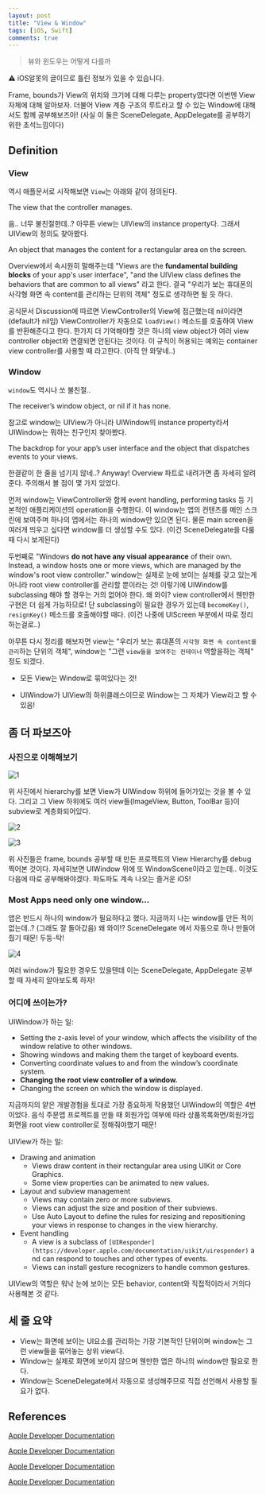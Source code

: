 ```yaml
---
layout: post
title: "View & Window"
tags: [iOS, Swift]
comments: true
---
```


> 뷰와 윈도우는 어떻게 다를까  

⚠ iOS알못의 글이므로 틀린 정보가 있을 수 있습니다.  

Frame, bounds가 View의 위치와 크기에 대해 다루는 property였다면 이번엔 View 자체에 대해 알아보자. 더불어 View 계층 구조의 루트라고 할 수 있는 Window에 대해서도 함께 공부해보즈아! (사실 이 둘은 SceneDelegate, AppDelegate를 공부하기 위한 초석느낌이다)

## Definition

### View

역시 애플문서로 시작해보면 `View`는 아래와 같이 정의된다.

The view that the controller manages.

음.. 너무 불친절한데..? 아무튼 view는 UIView의 instance property다. 그래서 UIView의 정의도 찾아봤다.

An object that manages the content for a rectangular area on the screen.

Overview에서 속시원히 말해주는데 "Views are the **fundamental building blocks** of your app's user interface", "and the UIView class defines the behaviors that are common to all views" 라고 한다. 결국 "우리가 보는 휴대폰의 사각형 화면 속 content를 관리하는 단위의 객체" 정도로 생각하면 될 듯 하다.

공식문서 Discussion에 따르면 ViewController의 View에 접근했는데 nil이라면 (default가 nil임) ViewController가 자동으로 `loadView()` 메소드를 호출하여 View를 반환해준다고 한다.  한가지 더 기억해야할 것은 하나의 view object가 여러 view controller object와 연결되면 안된다는 것이다. 이 규칙이 허용되는 예외는 container view controller를 사용할 때 라고한다. (아직 안 와닿네..)

### Window

`window`도 역시나 쏘 불친절..

The receiver’s window object, or nil if it has none.

참고로 window는 UIView가 아니라 UIWindow의 instance property라서 UIWindow는 뭐하는 친구인지 찾아봤다.

The backdrop for your app’s user interface and the object that dispatches events to your views.

한결같이 한 줄을 넘기지 않네..? Anyway! Overview 파트로 내려가면 좀 자세히 알려준다. 주의해서 볼 점이 몇 가지 있었다.

먼저 window는 ViewController와 함께 event handling, performing tasks 등 기본적인 애플리케이션의 operation을 수행한다. 이 window는 앱의 컨텐츠를 메인 스크린에 보여주며 하나의 앱에서는 하나의 window만 있으면 된다. 물론 main screen을 여러개 띄우고 싶다면 window를 더 생성할 수도 있다. (이건 SceneDelegate을 다룰 때 다시 보게된다)

두번째로 "Windows **do not have any visual appearance** of their own. Instead, a window hosts one or more views, which are managed by the window's root view controller." window는 실제로 눈에 보이는 실체를 갖고 있는게 아니라 root view controller를 관리할 뿐이라는 것! 이렇기에 UIWindow를 subclassing 해야 할 경우는 거의 없어야 한다. 왜 와이? view controller에서 웬만한 구현은 더 쉽게 가능하므로! 단 subclassing이 필요한 경우가 있는데 `becomeKey()`, `resignKey()` 메소드를 호출해야할 때다. (이건 나중에 UIScreen 부분에서 따로 정리하는걸로..)

아무튼 다시 정리를 해보자면 view는 "우리가 보는 휴대폰의 `사각형 화면 속 content를 관리`하는 단위의 객체", window는 "그런 `view들을 보여주는 컨테이너` 역할을하는 객체" 정도 되겠다.

+ 모든 View는 Window로 묶여있다는 것!

+ UIWindow가 UIView의 하위클래스이므로 Window는 그 자체가 View라고 할 수 있음!

## 좀 더 파보즈아

### 사진으로 이해해보기

![1](https://user-images.githubusercontent.com/35067611/104596580-82e54700-56b7-11eb-8012-cc4915a7edbb.jpeg)

위 사진에서 hierarchy를 보면 View가 UIWindow 하위에 들어가있는 것을 볼 수 있다. 그리고 그 View 하위에도 여러 view들(ImageView, Button, ToolBar 등)이 subview로 계층화되어있다.

![2](https://user-images.githubusercontent.com/35067611/104596595-8547a100-56b7-11eb-81db-4f86dbd5003f.png)

![3](https://user-images.githubusercontent.com/35067611/104596599-8547a100-56b7-11eb-8125-cd81d3f7c7a0.png)

위 사진들은 frame, bounds 공부할 때 만든 프로젝트의 View Hierarchy를 debug 찍어본 것이다. 자세히보면 UIWindow 위에 또 WindowScene이라고 있는데.. 이것도 다음에 따로 공부해봐야겠다. 파도파도 계속 나오는 즐거운 iOS!

### Most Apps need only one window...

앱은 반드시 하나의 window가 필요하다고 했다. 지금까지 나는 window를 만든 적이 없는데..? (그래도 잘 돌아갔음) 왜 와이!? SceneDelegate 에서 자동으로 하나 만들어줬기 때문! 두둥-탁!

![4](https://user-images.githubusercontent.com/35067611/104596600-85e03780-56b7-11eb-8f6f-7c38c9e672a4.png)

여러 window가 필요한 경우도 있을텐데 이는 SceneDelegate, AppDelegate 공부할 때 자세히 알아보도록 하자!

### 어디에 쓰이는가?

UIWindow가 하는 일:

- Setting the z-axis level of your window, which affects the visibility of the window relative to other windows.
- Showing windows and making them the target of keyboard events.
- Converting coordinate values to and from the window’s coordinate system.
- **Changing the root view controller of a window.**
- Changing the screen on which the window is displayed.

지금까지의 얕은 개발경험을 토대로 가장 중요하게 작용했던 UIWindow의 역할은 4번이었다. 음식 주문앱 프로젝트를 만들 때 회원가입 여부에 따라 상품목록화면/회원가입화면을 root view controller로 정해줘야했기 때문!

UIView가 하는 일:

- Drawing and animation
    - Views draw content in their rectangular area using UIKit or Core Graphics.
    - Some view properties can be animated to new values.
- Layout and subview management
    - Views may contain zero or more subviews.
    - Views can adjust the size and position of their subviews.
    - Use Auto Layout to define the rules for resizing and repositioning your views in response to changes in the view hierarchy.
- Event handling
    - A view is a subclass of `[UIResponder](https://developer.apple.com/documentation/uikit/uiresponder)` and can respond to touches and other types of events.
    - Views can install gesture recognizers to handle common gestures.

UIView의 역할은 워낙 눈에 보이는 모든 behavior, content와 직접적이라서 거의다 사용해본 것 같다.

## 세 줄 요약

- View는 화면에 보이는 UI요소를 관리하는 가장 기본적인 단위이며 window는 그런 view들을 묶어놓는 상위 view다.
- Window는 실제로 화면에 보이지 않으며 웬만한 앱은 하나의 window만 필요로 한다.
- Window는 SceneDelegate에서 자동으로 생성해주므로 직접 선언해서 사용할 필요가 없다.

## References

[Apple Developer Documentation](https://developer.apple.com/documentation/uikit/uiviewcontroller/1621460-view)

[Apple Developer Documentation](https://developer.apple.com/documentation/uikit/uiview)

[Apple Developer Documentation](https://developer.apple.com/documentation/uikit/uiview/1622456-window)

[Apple Developer Documentation](https://developer.apple.com/documentation/uikit/uiwindow)
